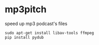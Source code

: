 # mp3pitch
speed up mp3 podcast's files

```
sudo apt-get install libav-tools ffmpeg
pip install pydub
```
